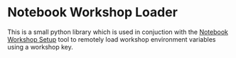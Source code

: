 # Notebook Workshop Loader

This is a small python library which is used in conjuction with the [Notebook Workshop Setup](https://github.com/elastic/notebook-workshop-setup) tool to remotely load workshop environment variables using a workshop key.